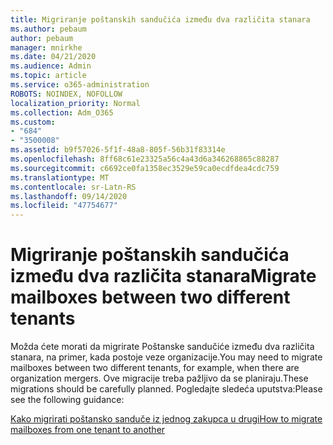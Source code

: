 ```yaml
---
title: Migriranje poštanskih sandučića između dva različita stanara
ms.author: pebaum
author: pebaum
manager: mnirkhe
ms.date: 04/21/2020
ms.audience: Admin
ms.topic: article
ms.service: o365-administration
ROBOTS: NOINDEX, NOFOLLOW
localization_priority: Normal
ms.collection: Adm_O365
ms.custom:
- "684"
- "3500008"
ms.assetid: b9f57026-5f1f-48a8-805f-56b31f83314e
ms.openlocfilehash: 8ff68c61e23325a56c4a43d6a346268865c88287
ms.sourcegitcommit: c6692ce0fa1358ec3529e59ca0ecdfdea4cdc759
ms.translationtype: MT
ms.contentlocale: sr-Latn-RS
ms.lasthandoff: 09/14/2020
ms.locfileid: "47754677"
---
```

# <a name="migrate-mailboxes-between-two-different-tenants"></a><span data-ttu-id="1d0af-102">Migriranje poštanskih sandučića između dva različita stanara</span><span class="sxs-lookup"><span data-stu-id="1d0af-102">Migrate mailboxes between two different tenants</span></span>

<span data-ttu-id="1d0af-103">Možda ćete morati da migrirate Poštanske sandučiće između dva različita stanara, na primer, kada postoje veze organizacije.</span><span class="sxs-lookup"><span data-stu-id="1d0af-103">You may need to migrate mailboxes between two different tenants, for example, when there are organization mergers.</span></span> <span data-ttu-id="1d0af-104">Ove migracije treba pažljivo da se planiraju.</span><span class="sxs-lookup"><span data-stu-id="1d0af-104">These migrations should be carefully planned.</span></span> <span data-ttu-id="1d0af-105">Pogledajte sledeća uputstva:</span><span class="sxs-lookup"><span data-stu-id="1d0af-105">Please see the following guidance:</span></span>
  
[<span data-ttu-id="1d0af-106">Kako migrirati poštansko sanduče iz jednog zakupca u drugi</span><span class="sxs-lookup"><span data-stu-id="1d0af-106">How to migrate mailboxes from one tenant to another</span></span>](https://docs.microsoft.com/Exchange/mailbox-migration/migrate-mailboxes-across-tenants)
  